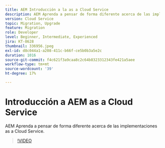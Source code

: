 ```yaml
---
title: AEM Introducción a la as a Cloud Service
description: AEM Aprenda a pensar de forma diferente acerca de las implementaciones as a Cloud Service.
version: Cloud Service
topic: Migration, Upgrade
feature: Migration
role: Developer
level: Beginner, Intermediate, Experienced
jira: KT-8628
thumbnail: 336956.jpeg
exl-id: d8c044a1-a208-411c-b66f-ce5b0b3a5e2c
duration: 1016
source-git-commit: f4c621f3a9caa8c2c64b8323312343fe421a5aee
workflow-type: tm+mt
source-wordcount: '39'
ht-degree: 17%

---
```


# Introducción a AEM as a Cloud Service

AEM Aprenda a pensar de forma diferente acerca de las implementaciones as a Cloud Service.

>[!VIDEO](https://video.tv.adobe.com/v/336956?quality=12&learn=on)
